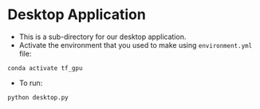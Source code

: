 # Desktop Application

* This is a sub-directory for our desktop application.
* Activate the environment that you used to make using `environment.yml` file:
```
conda activate tf_gpu
```
* To run:
```
python desktop.py
```